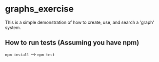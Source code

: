 # graphs_exercise

This is a simple demonstration of how to create, use, and search a 'graph' system.

## How to run tests (Assuming you have npm)

`npm install` –> `npm test`
